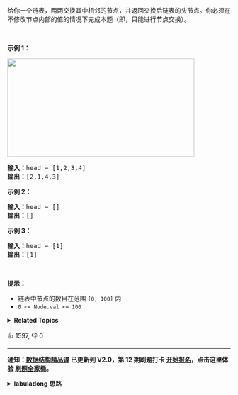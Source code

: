 <p>给你一个链表，两两交换其中相邻的节点，并返回交换后链表的头节点。你必须在不修改节点内部的值的情况下完成本题（即，只能进行节点交换）。</p>

<p>&nbsp;</p>

<p><strong>示例 1：</strong></p> 
<img alt="" src="https://assets.leetcode.com/uploads/2020/10/03/swap_ex1.jpg" style="width: 422px; height: 222px;" /> 
<pre>
<strong>输入：</strong>head = [1,2,3,4]
<strong>输出：</strong>[2,1,4,3]
</pre>

<p><strong>示例 2：</strong></p>

<pre>
<strong>输入：</strong>head = []
<strong>输出：</strong>[]
</pre>

<p><strong>示例 3：</strong></p>

<pre>
<strong>输入：</strong>head = [1]
<strong>输出：</strong>[1]
</pre>

<p>&nbsp;</p>

<p><strong>提示：</strong></p>

<ul> 
 <li>链表中节点的数目在范围 <code>[0, 100]</code> 内</li> 
 <li><code>0 &lt;= Node.val &lt;= 100</code></li> 
</ul>

<details><summary><strong>Related Topics</strong></summary>递归 | 链表</details><br>

<div>👍 1597, 👎 0</div>

<div id="labuladong"><hr>

**通知：[数据结构精品课](https://aep.h5.xeknow.com/s/1XJHEO) 已更新到 V2.0，第 12 期刷题打卡 [开始报名](https://mp.weixin.qq.com/s/eUG2OOzY3k_ZTz-CFvtv5Q)，点击这里体验 [刷题全家桶](https://labuladong.gitee.io/algo/images/others/%E5%85%A8%E5%AE%B6%E6%A1%B6.jpg)。**

<details><summary><strong>labuladong 思路</strong></summary>

## 基本思路

这道题不难，常规方法就是维护多个指针，遍历一遍链表顺便把每两个节点翻转。不过迭代的思路虽然直接，但细节问题会比较多，写起来麻烦。

所以我直接用递归的方式来写，只要搞明白递归函数的定义，然后利用这个定义就可以完成这道题。

其实前文 [如何 `k` 个一组反转链表](https://labuladong.github.io/article/fname.html?fname=k个一组反转链表) 中讲过的 [25. K 个一组翻转链表](/problems/reverse-nodes-in-k-group) 就是这道题的进阶版，你可以去做一做。

**标签：单链表，递归**

## 解法代码

```java
class Solution {
    // 定义：输入以 head 开头的单链表，将这个单链表中的每两个元素翻转，
    // 返回翻转后的链表头结点
    public ListNode swapPairs(ListNode head) {
        if (head == null || head.next == null) {
            return head;
        }
        ListNode first = head;
        ListNode second = head.next;
        ListNode others = head.next.next;
        // 先把前两个元素翻转
        second.next = first;
        // 利用递归定义，将剩下的链表节点两两翻转，接到后面
        first.next = swapPairs(others);
        // 现在整个链表都成功翻转了，返回新的头结点
        return second;/**<extend up -200>

![](https://labuladong.github.io/algo/images/kgroup/7.jpg)
*/
    }
}
```

</details>
</div>



